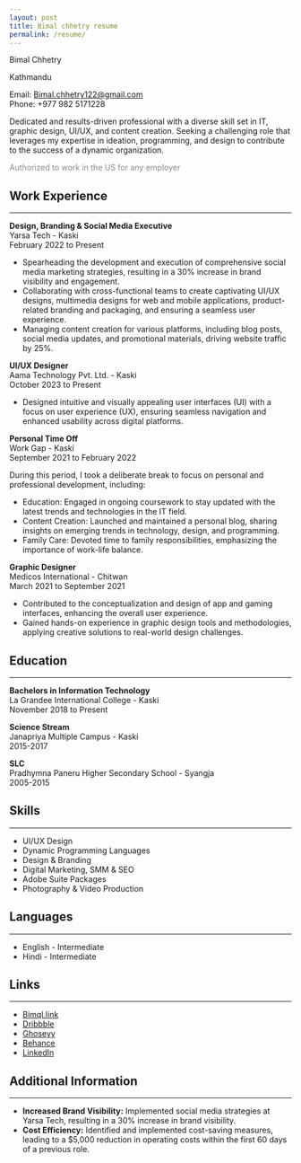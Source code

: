```yaml
---
layout: post
title: Bimal chhetry resume
permalink: /resume/
---
```


Bimal Chhetry

Kathmandu

Email: [Bimal.chhetry122@gmail.com](mailto:Bimal.chhetry122@gmail.com)  
Phone: +977 982 5171228  

Dedicated and results-driven professional with a diverse skill set in IT, graphic design, UI/UX, and content creation. Seeking a challenging role that leverages my expertise in ideation, programming, and design to contribute to the success of a dynamic organization.

<p style="opacity: 0.5;">Authorized to work in the US for any employer</p>

## Work Experience
<hr>

**Design, Branding & Social Media Executive**  
Yarsa Tech - Kaski  
February 2022 to Present

- Spearheading the development and execution of comprehensive social media marketing strategies, resulting in a 30% increase in brand visibility and engagement.
- Collaborating with cross-functional teams to create captivating UI/UX designs, multimedia designs for web and mobile applications, product-related branding and packaging, and ensuring a seamless user experience.
- Managing content creation for various platforms, including blog posts, social media updates, and promotional materials, driving website traffic by 25%.

**UI/UX Designer**  
Aama Technology Pvt. Ltd. - Kaski  
October 2023 to Present

- Designed intuitive and visually appealing user interfaces (UI) with a focus on user experience (UX), ensuring seamless navigation and enhanced usability across digital platforms.

**Personal Time Off**  
Work Gap - Kaski  
September 2021 to February 2022

During this period, I took a deliberate break to focus on personal and professional development, including:
- Education: Engaged in ongoing coursework to stay updated with the latest trends and technologies in the IT field.
- Content Creation: Launched and maintained a personal blog, sharing insights on emerging trends in technology, design, and programming.
- Family Care: Devoted time to family responsibilities, emphasizing the importance of work-life balance.

**Graphic Designer**  
Medicos International - Chitwan  
March 2021 to September 2021

- Contributed to the conceptualization and design of app and gaming interfaces, enhancing the overall user experience.
- Gained hands-on experience in graphic design tools and methodologies, applying creative solutions to real-world design challenges.

## Education
<hr>

**Bachelors in Information Technology**  
La Grandee International College - Kaski  
November 2018 to Present

**Science Stream**  
Janapriya Multiple Campus - Kaski  
2015-2017

**SLC**  
Pradhymna Paneru Higher Secondary School - Syangja  
2005-2015

## Skills
<hr>

- UI/UX Design
- Dynamic Programming Languages
- Design & Branding
- Digital Marketing, SMM & SEO
- Adobe Suite Packages
- Photography & Video Production


## Languages
<hr>

- English - Intermediate
- Hindi - Intermediate

## Links
<hr>

- [Bimql.link](https://bimql.link/)
- [Dribbble](https://dribbble.com/bimal28)
- [Ghoseyy](https://ghoseyy.com/)
- [Behance](https://www.behance.net/bimalchhetry)
- [LinkedIn](https://www.linkedin.com/in/bimal-chhetri-1604111bb/)

## Additional Information
<hr>

- **Increased Brand Visibility:** Implemented social media strategies at Yarsa Tech, resulting in a 30% increase in brand visibility.
- **Cost Efficiency:** Identified and implemented cost-saving measures, leading to a $5,000 reduction in operating costs within the first 60 days of a previous role.
